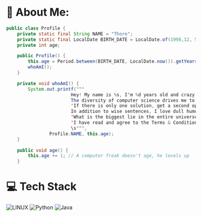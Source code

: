 # 💫 About Me:
```Java
public class Profile {
    private static final String NAME = "Thore";
    private static final LocalDate BIRTH_DATE = LocalDate.of(1998,12, 5);
    private int age;

    public Profile() {
        this.age = Period.between(BIRTH_DATE, LocalDate.now()).getYears();
        whoAmI();
    }

    private void whoAmI() {
        System.out.printf("""
                        Hey! My name is %s, I'm %d years old and crazy about technology.
                        The diversity of computer science drives me to keep going.
                        'If there is only one solution, get a second opinion' - Timothy High
                        In addition to wise sentences, I love dull humor.
                        'What is the biggest lie in the entire universe?'
                        'I have read and agree to the Terms & Conditions.'
                        \s""",
                Profile.NAME, this.age);
    }

    public void age() {
        this.age += 1; // A computer freak doesn't age, he levels up
    }
```

# 💻 Tech Stack
![LINUX](https://img.shields.io/badge/Linux-FCC624?style=for-the-badge&logo=linux&logoColor=black)
![Python](https://img.shields.io/badge/python-3670A0?style=for-the-badge&logo=python&logoColor=ffdd54)
![Java](https://img.shields.io/badge/java-%23ED8B00.svg?style=for-the-badge&logo=java&logoColor=white)


<!-- ## 🌐 Socials
-->
<!-- ### ✍️ Dev Quote
![](https://quotes-github-readme.vercel.app/api?type=vetical&theme=radical) -->



